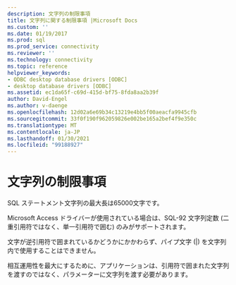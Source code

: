```yaml
---
description: 文字列の制限事項
title: 文字列に関する制限事項 |Microsoft Docs
ms.custom: ''
ms.date: 01/19/2017
ms.prod: sql
ms.prod_service: connectivity
ms.reviewer: ''
ms.technology: connectivity
ms.topic: reference
helpviewer_keywords:
- ODBC desktop database drivers [ODBC]
- desktop database drivers [ODBC]
ms.assetid: ec1da65f-c69d-415d-bf75-8fda8aa2b39f
author: David-Engel
ms.author: v-daenge
ms.openlocfilehash: 12d02a6e69b34c13219e4bb5f00aeacfa9945cfb
ms.sourcegitcommit: 33f0f190f962059826e002be165a2bef4f9e350c
ms.translationtype: MT
ms.contentlocale: ja-JP
ms.lasthandoff: 01/30/2021
ms.locfileid: "99188927"
---
```

# <a name="string-limitations"></a>文字列の制限事項
SQL ステートメント文字列の最大長は65000文字です。  
  
 Microsoft Access ドライバーが使用されている場合は、SQL-92 文字列定数 (二重引用符ではなく、単一引用符で囲む) のみがサポートされます。  
  
 文字が逆引用符で囲まれているかどうかにかかわらず、パイプ文字 (&#124;) を文字列内で使用することはできません。  
  
 相互運用性を最大にするために、アプリケーションは、引用符で囲まれた文字列を渡すのではなく、パラメーターに文字列を渡す必要があります。
